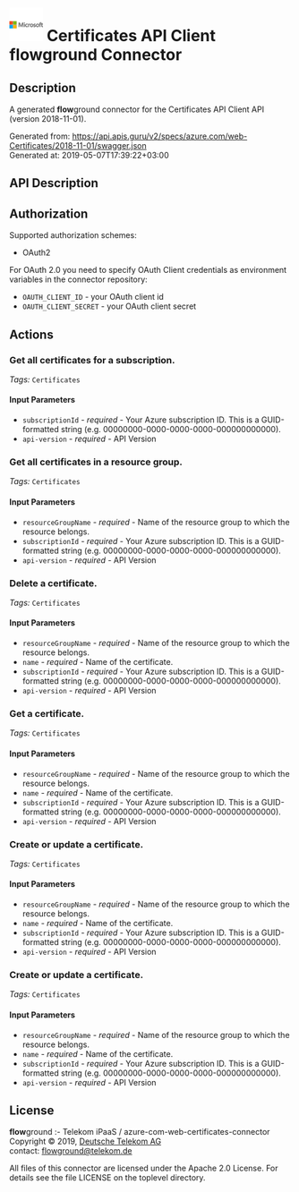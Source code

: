 # ![LOGO](logo.png) Certificates API Client **flow**ground Connector

## Description

A generated **flow**ground connector for the Certificates API Client API (version 2018-11-01).

Generated from: https://api.apis.guru/v2/specs/azure.com/web-Certificates/2018-11-01/swagger.json<br/>
Generated at: 2019-05-07T17:39:22+03:00

## API Description



## Authorization

Supported authorization schemes:
- OAuth2

For OAuth 2.0 you need to specify OAuth Client credentials as environment variables in the connector repository:
* `OAUTH_CLIENT_ID` - your OAuth client id
* `OAUTH_CLIENT_SECRET` - your OAuth client secret

## Actions

### Get all certificates for a subscription.

*Tags:* `Certificates`

#### Input Parameters
* `subscriptionId` - _required_ - Your Azure subscription ID. This is a GUID-formatted string (e.g. 00000000-0000-0000-0000-000000000000).
* `api-version` - _required_ - API Version

### Get all certificates in a resource group.

*Tags:* `Certificates`

#### Input Parameters
* `resourceGroupName` - _required_ - Name of the resource group to which the resource belongs.
* `subscriptionId` - _required_ - Your Azure subscription ID. This is a GUID-formatted string (e.g. 00000000-0000-0000-0000-000000000000).
* `api-version` - _required_ - API Version

### Delete a certificate.

*Tags:* `Certificates`

#### Input Parameters
* `resourceGroupName` - _required_ - Name of the resource group to which the resource belongs.
* `name` - _required_ - Name of the certificate.
* `subscriptionId` - _required_ - Your Azure subscription ID. This is a GUID-formatted string (e.g. 00000000-0000-0000-0000-000000000000).
* `api-version` - _required_ - API Version

### Get a certificate.

*Tags:* `Certificates`

#### Input Parameters
* `resourceGroupName` - _required_ - Name of the resource group to which the resource belongs.
* `name` - _required_ - Name of the certificate.
* `subscriptionId` - _required_ - Your Azure subscription ID. This is a GUID-formatted string (e.g. 00000000-0000-0000-0000-000000000000).
* `api-version` - _required_ - API Version

### Create or update a certificate.

*Tags:* `Certificates`

#### Input Parameters
* `resourceGroupName` - _required_ - Name of the resource group to which the resource belongs.
* `name` - _required_ - Name of the certificate.
* `subscriptionId` - _required_ - Your Azure subscription ID. This is a GUID-formatted string (e.g. 00000000-0000-0000-0000-000000000000).
* `api-version` - _required_ - API Version

### Create or update a certificate.

*Tags:* `Certificates`

#### Input Parameters
* `resourceGroupName` - _required_ - Name of the resource group to which the resource belongs.
* `name` - _required_ - Name of the certificate.
* `subscriptionId` - _required_ - Your Azure subscription ID. This is a GUID-formatted string (e.g. 00000000-0000-0000-0000-000000000000).
* `api-version` - _required_ - API Version

## License

**flow**ground :- Telekom iPaaS / azure-com-web-certificates-connector<br/>
Copyright © 2019, [Deutsche Telekom AG](https://www.telekom.de)<br/>
contact: flowground@telekom.de

All files of this connector are licensed under the Apache 2.0 License. For details
see the file LICENSE on the toplevel directory.
